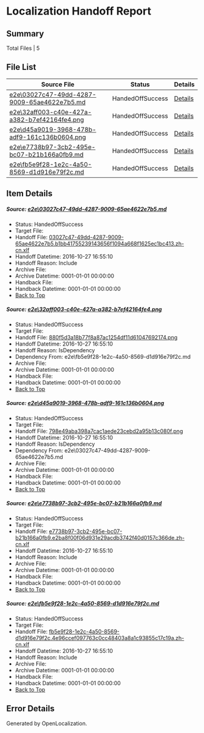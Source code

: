 # <a name='report-top'></a> Localization Handoff Report

## Summary
 Total Files | 5

## File List
 Source File | Status | Details 
 ----------- | ------ | ------- 
 [e2e\03027c47-49dd-4287-9009-65ae4622e7b5.md](https://github.com/OpenLocalizationTestOrg/ol-test0/blob/12d40399e40329c8ac0394fbd6f3524ef0caa937/e2e/03027c47-49dd-4287-9009-65ae4622e7b5.md) | HandedOffSuccess | [Details](#b5be80d43c5600bc378b01fb9169cf282365557f1)
 [e2e\32aff003-c40e-427a-a382-b7ef42164fe4.png](https://github.com/OpenLocalizationTestOrg/ol-test0/blob/12d40399e40329c8ac0394fbd6f3524ef0caa937/e2e/32aff003-c40e-427a-a382-b7ef42164fe4.png) | HandedOffSuccess | [Details](#880f5d3a18b77f8a87ac1254df11d610476921742)
 [e2e\d45a9019-3968-478b-adf9-161c136b0604.png](https://github.com/OpenLocalizationTestOrg/ol-test0/blob/12d40399e40329c8ac0394fbd6f3524ef0caa937/e2e/d45a9019-3968-478b-adf9-161c136b0604.png) | HandedOffSuccess | [Details](#798e49aba398a7cac1aede23cebd2a95b13c080f3)
 [e2e\e7738b97-3cb2-495e-bc07-b21b166a0fb9.md](https://github.com/OpenLocalizationTestOrg/ol-test0/blob/12d40399e40329c8ac0394fbd6f3524ef0caa937/e2e/e7738b97-3cb2-495e-bc07-b21b166a0fb9.md) | HandedOffSuccess | [Details](#10e87732d698130468b659e29e414bfebeb717264)
 [e2e\fb5e9f28-1e2c-4a50-8569-d1d916e79f2c.md](https://github.com/OpenLocalizationTestOrg/ol-test0/blob/12d40399e40329c8ac0394fbd6f3524ef0caa937/e2e/fb5e9f28-1e2c-4a50-8569-d1d916e79f2c.md) | HandedOffSuccess | [Details](#94526e6f464a74150a8c03a12aec8ab1dd213d2f5)

## Item Details
##### <a name='b5be80d43c5600bc378b01fb9169cf282365557f1'></a> Source: [e2e\03027c47-49dd-4287-9009-65ae4622e7b5.md](https://github.com/OpenLocalizationTestOrg/ol-test0/blob/12d40399e40329c8ac0394fbd6f3524ef0caa937/e2e/03027c47-49dd-4287-9009-65ae4622e7b5.md)
* Status: HandedOffSuccess
* Target File: 
* Handoff File: [03027c47-49dd-4287-9009-65ae4622e7b5.b1bb41755239143656f1094a668f1625ec1bc413.zh-cn.xlf](https://github.com/OpenLocalizationTestOrg/ol-test0-handoff/blob/4f0c16555bb7607dbc1065e66a1e1a8ea02726e5/ol-handoff/OpenLocalizationTestOrg/ol-test0-zhcn/shujia/ht/03027c47-49dd-4287-9009-65ae4622e7b5.b1bb41755239143656f1094a668f1625ec1bc413.zh-cn.xlf)
* Handoff Datetime: 2016-10-27 16:55:10
* Handoff Reason: Include
* Archive File: 
* Archive Datetime: 0001-01-01 00:00:00
* Handback File: 
* Handback Datetime: 0001-01-01 00:00:00
* [Back to Top](#report-top)

##### <a name='880f5d3a18b77f8a87ac1254df11d610476921742'></a> Source: [e2e\32aff003-c40e-427a-a382-b7ef42164fe4.png](https://github.com/OpenLocalizationTestOrg/ol-test0/blob/12d40399e40329c8ac0394fbd6f3524ef0caa937/e2e/32aff003-c40e-427a-a382-b7ef42164fe4.png)
* Status: HandedOffSuccess
* Target File: 
* Handoff File: [880f5d3a18b77f8a87ac1254df11d61047692174.png](https://github.com/OpenLocalizationTestOrg/ol-test0-handoff/blob/4f0c16555bb7607dbc1065e66a1e1a8ea02726e5/ol-handoff/OpenLocalizationTestOrg/ol-test0-zhcn/shujia/ht/880f5d3a18b77f8a87ac1254df11d61047692174.png)
* Handoff Datetime: 2016-10-27 16:55:10
* Handoff Reason: IsDependency
* Dependency From: e2e\fb5e9f28-1e2c-4a50-8569-d1d916e79f2c.md
* Archive File: 
* Archive Datetime: 0001-01-01 00:00:00
* Handback File: 
* Handback Datetime: 0001-01-01 00:00:00
* [Back to Top](#report-top)

##### <a name='798e49aba398a7cac1aede23cebd2a95b13c080f3'></a> Source: [e2e\d45a9019-3968-478b-adf9-161c136b0604.png](https://github.com/OpenLocalizationTestOrg/ol-test0/blob/12d40399e40329c8ac0394fbd6f3524ef0caa937/e2e/d45a9019-3968-478b-adf9-161c136b0604.png)
* Status: HandedOffSuccess
* Target File: 
* Handoff File: [798e49aba398a7cac1aede23cebd2a95b13c080f.png](https://github.com/OpenLocalizationTestOrg/ol-test0-handoff/blob/4f0c16555bb7607dbc1065e66a1e1a8ea02726e5/ol-handoff/OpenLocalizationTestOrg/ol-test0-zhcn/shujia/ht/798e49aba398a7cac1aede23cebd2a95b13c080f.png)
* Handoff Datetime: 2016-10-27 16:55:10
* Handoff Reason: IsDependency
* Dependency From: e2e\03027c47-49dd-4287-9009-65ae4622e7b5.md
* Archive File: 
* Archive Datetime: 0001-01-01 00:00:00
* Handback File: 
* Handback Datetime: 0001-01-01 00:00:00
* [Back to Top](#report-top)

##### <a name='10e87732d698130468b659e29e414bfebeb717264'></a> Source: [e2e\e7738b97-3cb2-495e-bc07-b21b166a0fb9.md](https://github.com/OpenLocalizationTestOrg/ol-test0/blob/12d40399e40329c8ac0394fbd6f3524ef0caa937/e2e/e7738b97-3cb2-495e-bc07-b21b166a0fb9.md)
* Status: HandedOffSuccess
* Target File: 
* Handoff File: [e7738b97-3cb2-495e-bc07-b21b166a0fb9.e2ba8f00f06d931e29acdb3742f40d0157c366de.zh-cn.xlf](https://github.com/OpenLocalizationTestOrg/ol-test0-handoff/blob/4f0c16555bb7607dbc1065e66a1e1a8ea02726e5/ol-handoff/OpenLocalizationTestOrg/ol-test0-zhcn/shujia/ht/e7738b97-3cb2-495e-bc07-b21b166a0fb9.e2ba8f00f06d931e29acdb3742f40d0157c366de.zh-cn.xlf)
* Handoff Datetime: 2016-10-27 16:55:10
* Handoff Reason: Include
* Archive File: 
* Archive Datetime: 0001-01-01 00:00:00
* Handback File: 
* Handback Datetime: 0001-01-01 00:00:00
* [Back to Top](#report-top)

##### <a name='94526e6f464a74150a8c03a12aec8ab1dd213d2f5'></a> Source: [e2e\fb5e9f28-1e2c-4a50-8569-d1d916e79f2c.md](https://github.com/OpenLocalizationTestOrg/ol-test0/blob/12d40399e40329c8ac0394fbd6f3524ef0caa937/e2e/fb5e9f28-1e2c-4a50-8569-d1d916e79f2c.md)
* Status: HandedOffSuccess
* Target File: 
* Handoff File: [fb5e9f28-1e2c-4a50-8569-d1d916e79f2c.4e96ccef097763c0cc48403a8a1c93855c17c19a.zh-cn.xlf](https://github.com/OpenLocalizationTestOrg/ol-test0-handoff/blob/4f0c16555bb7607dbc1065e66a1e1a8ea02726e5/ol-handoff/OpenLocalizationTestOrg/ol-test0-zhcn/shujia/ht/fb5e9f28-1e2c-4a50-8569-d1d916e79f2c.4e96ccef097763c0cc48403a8a1c93855c17c19a.zh-cn.xlf)
* Handoff Datetime: 2016-10-27 16:55:10
* Handoff Reason: Include
* Archive File: 
* Archive Datetime: 0001-01-01 00:00:00
* Handback File: 
* Handback Datetime: 0001-01-01 00:00:00
* [Back to Top](#report-top)


## Error Details

Generated by OpenLocalization.
